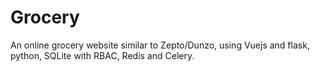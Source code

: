 # Grocery
An online grocery website similar to Zepto/Dunzo, using Vuejs and flask, python, SQLite with RBAC, Redis and Celery.

